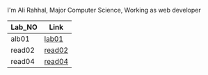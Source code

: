 I'm Ali Rahhal, Major Computer Science, Working as web developer


| Lab_NO   |                         Link                                |
| -------- | ----------------------------------------------------------- |
| alb01    | [lab01](https://arahal81.github.io/reading-notes/lab01)     |
| read02   |  [read02](https://arahal81.github.io/reading-notes/read02)  |
| read04   |  [read04](https://arahal81.github.io/reading-notes/read04)  |